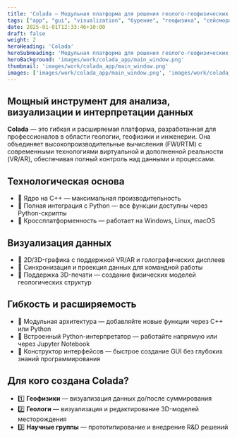 ```yaml
---
title: 'Colada — Модульная платформа для решения геолого-геофизических задач'
tags: ["app", "gui", "visualization", "бурение", "геофизика", "сейсморазведка", "FWI", "RTM"]
date: 2025-01-01T12:33:46+10:00
draft: false
weight: 2
heroHeading: 'Colada'
heroSubHeading: 'Модульная платформа для решения геолого-геофизических задач'
heroBackground: 'images/work/colada_app/main_window.png'
thumbnail: 'images/work/colada_app/main_window.png'
images: ['images/work/colada_app/main_window.png', 'images/work/colada_app/prestack_data.png', 'images/work/colada_app/rtm.png', 'images/work/colada_app/colada_registration.png']
---
```


## Мощный инструмент для анализа, визуализации и интерпретации данных

**Colada** — это гибкая и расширяемая платформа, разработанная для профессионалов в области геологии, геофизики и инженерии. Она объединяет высокопроизводительные вычисления (FWI/RTM) с современными технологиями виртуальной и дополненной реальности (VR/AR), обеспечивая полный контроль над данными и процессами.

## Технологическая основа

- 🔹 Ядро на C++ — максимальная производительность
- 🔹 Полная интеграция с Python — все функции доступны через Python-скрипты
- 🔹 Кроссплатформенность — работает на Windows, Linux, macOS

## Визуализация данных

- 🔹 2D/3D-графика с поддержкой VR/AR и голографических дисплеев
- 🔹 Синхронизация и проекция данных для командной работы
- 🔹 Поддержка 3D-печати — создание физических моделей геологических структур

## Гибкость и расширяемость

- 🔹 Модульная архитектура — добавляйте новые функции через C++ или Python
- 🔹 Встроенный Python-интерпретатор — работайте напрямую или через Jupyter Notebook
- 🔹 Конструктор интерфейсов — быстрое создание GUI без глубоких знаний программирования

## Для кого создана Colada?

- 1️⃣ **Геофизики** — визуализация данных до/после суммирования
- 2️⃣ **Геологи** — визуализация и редактирование 3D-моделей месторождения
- 3️⃣ **Научные группы** — прототипирование и внедрение R&D решений

